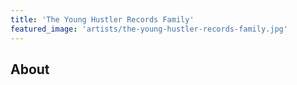 ```yaml
---
title: 'The Young Hustler Records Family'
featured_image: 'artists/the-young-hustler-records-family.jpg'
---
```


## About


